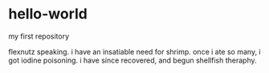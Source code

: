 # hello-world
my first repository

flexnutz speaking. i have an insatiable need for shrimp. once i ate so many, i got iodine poisoning.
i have since recovered, and begun shellfish theraphy.
